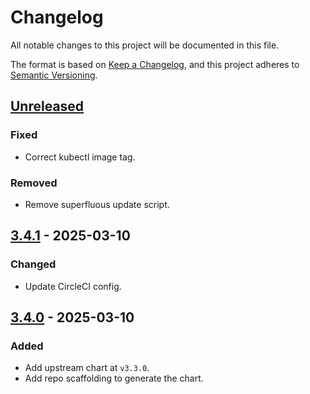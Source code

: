 # Changelog

All notable changes to this project will be documented in this file.

The format is based on [Keep a Changelog](https://keepachangelog.com/en/1.0.0/),
and this project adheres to [Semantic Versioning](https://semver.org/spec/v2.0.0.html).

## [Unreleased]

### Fixed

- Correct kubectl image tag.

### Removed

- Remove superfluous update script.

## [3.4.1] - 2025-03-10

### Changed

- Update CircleCI config.

## [3.4.0] - 2025-03-10

### Added

- Add upstream chart at `v3.3.0`.
- Add repo scaffolding to generate the chart.

[Unreleased]: https://github.com/giantswarm/vsphere-csi-driver-app/compare/v3.4.1...HEAD
[3.4.1]: https://github.com/giantswarm/vsphere-csi-driver-app/compare/v3.4.0...v3.4.1
[3.4.0]: https://github.com/giantswarm/vsphere-csi-driver-app/releases/tag/v3.4.0
